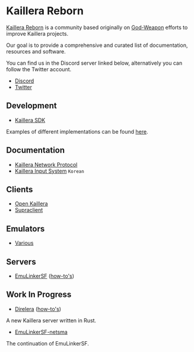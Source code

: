 # Kaillera Reborn
[Kaillera Reborn](https://kaillerareborn.github.io) is a community based originally on [God-Weapon](https://god-weapon.github.io) efforts to improve Kaillera projects.

Our goal is to provide a comprehensive and curated list of documentation, resources and software.

You can find us in the Discord server linked below, alternatively you can follow the Twitter account.

- [Discord](https://discord.gg/eRwtHDh)
- [Twitter](https://twitter.com/Kaillera_Reborn)

## Development
- [Kaillera SDK](https://kr.2manygames.fr/sdk/kaillera-0.9-sdk.zip)

Examples of different implementations can be found [here](https://kr.2manygames.fr/src/).

## Documentation
- [Kaillera Network Protocol](https://kr.2manygames.fr/docs/kprotocol.txt)
- [Kaillera Input System](https://kangssu.com/kaillera-%EC%9D%98-%EA%B2%8C%EC%9E%84%EC%9E%85%EB%A0%A5-%EC%B2%98%EB%A6%AC%EB%B0%A9%EB%B2%95) `Korean`

## Clients
- [Open Kaillera](https://kaillerareborn.github.io/#Downloads)
- [Supraclient](https://github.com/God-Weapon/SupraclientC/releases)

## Emulators
- [Various](https://kaillerareborn.github.io/#Downloads)

## Servers
- [EmuLinkerSF](https://github.com/God-Weapon/EmuLinkerSF/releases) ([how-to's](https://kr.2manygames.fr/docs/emulinker.txt))

## Work In Progress
- [Direlera](https://github.com/hsnks100/direlera-rs) ([how-to's](https://kr.2manygames.fr/docs/direlera.txt))

A new Kaillera server written in Rust.
- [EmuLinkerSF-netsma](https://github.com/hopskipnfall/EmuLinkerSF-netsma)

The continuation of EmuLinkerSF.
